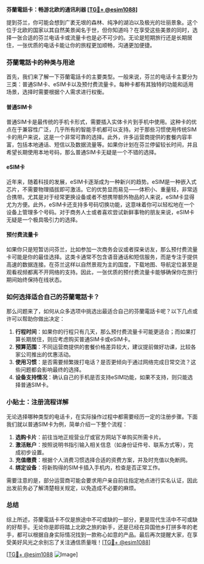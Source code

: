 **芬蘭電話卡：畅游北欧的通讯利器 [[TG💪+ @esim1088](https://t.me/s/esim1088)]**

提到芬兰，你可能会想到广袤无垠的森林、纯净的湖泊以及极光的壮丽景象。这个位于北欧的国家以其自然美景闻名于世，但你知道吗？在享受这些美景的同时，选择一张合适的芬兰电话卡或流量卡也是必不可少的。无论是短期旅行还是长期居住，一张优质的电话卡能让你的旅程更加顺畅，沟通更加便捷。

### 芬蘭電話卡的种类与用途

首先，我们来了解一下芬蘭電話卡的主要类型。一般来说，芬兰的电话卡主要分为三类：普通SIM卡、eSIM卡以及预付费流量卡。每种卡都有其独特的功能和适用场景，选择时需要根据个人需求进行权衡。

#### 普通SIM卡

普通SIM卡是最传统的手机卡形式，需要插入实体卡片到手机中使用。这种卡的优点在于兼容性广泛，几乎所有的智能手机都可以支持。对于那些习惯使用传统SIM卡的用户来说，这是一个非常可靠的选择。此外，许多运营商提供的套餐内容丰富，包括本地通话、短信以及数据流量等。如果你计划在芬兰停留较长时间，并且希望长期使用本地号码，那么普通SIM卡无疑是一个不错的选择。

#### eSIM卡

近年来，随着科技的发展，eSIM卡逐渐成为一种新兴的趋势。eSIM是一种嵌入式芯片，不需要物理插拔即可激活。它的优势显而易见——体积小、重量轻，非常适合携带。尤其是对于经常更换设备或者不想携带额外物品的人来说，eSIM卡显得尤为方便。此外，eSIM卡还支持多号码切换功能，这意味着你可以轻松地在一个设备上管理多个号码。对于商务人士或者喜欢尝试新鲜事物的朋友来说，eSIM卡无疑是一个极具吸引力的选择。

#### 预付费流量卡

如果你只是短暂访问芬兰，比如参加一次商务会议或者探亲访友，那么预付费流量卡可能是你的最佳选择。这类卡通常不包含语音通话和短信服务，而是专注于提供高速的数据连接。在芬兰这样以自然景观为主的国度，下载地图、导航定位甚至是观看视频都离不开网络的支持。因此，一张优质的预付费流量卡能够确保你在旅行期间始终保持在线状态。

### 如何选择适合自己的芬蘭電話卡？

那么问题来了，如何从众多选项中挑选出最适合自己的芬蘭電話卡呢？以下几点或许可以帮助你做出决定：

1. **行程时间**：如果你的行程只有几天，那么预付费流量卡可能更适合；而如果打算长期居住，则应考虑购买普通SIM卡或eSIM卡。
2. **预算范围**：不同运营商提供的套餐价格差异较大，建议提前做好功课，比较各家公司推出的优惠活动。
3. **使用习惯**：是否需要频繁拨打电话？是否更倾向于通过网络完成日常交流？这些问题都会影响最终的选择。
4. **设备支持情况**：确认自己的手机是否支持eSIM功能，如果不支持，则只能选择普通SIM卡。

### 小贴士：注册流程详解

无论选择哪种类型的电话卡，在实际操作过程中都需要经历一定的注册步骤。下面我们就以普通SIM卡为例，简单介绍一下整个流程：

1. **选购卡片**：前往当地正规营业厅或官方网站下单购买所需卡片。
2. **激活账户**：按照说明书指引输入相关信息（如身份证件号、联系方式等），完成初步设置。
3. **充值缴费**：根据个人消费习惯选择合适的资费方案，并及时充值以免断网。
4. **绑定设备**：将新购得的SIM卡插入手机内，检查是否正常工作。

需要注意的是，部分运营商可能会要求用户亲自前往指定地点进行实名认证，因此出发前务必了解清楚相关规定，以免造成不必要的麻烦。

### 总结

综上所述，芬蘭電話卡不仅是旅途中不可或缺的一部分，更是现代生活中不可或缺的好帮手。无论你是即将踏上北欧之旅的新手，还是已经在异国他乡打拼多年的老手，都可以根据自身实际情况找到一款称心如意的产品。最后再次提醒大家，在享受美好风光之余别忘了关注通信质量哦！[[TG💪+ @esim1088](https://t.me/s/esim1088)]

[[TG💪+ @esim1088](https://t.me/s/esim1088) ![Image](https://i.postimg.cc/4NQfJmqS/Snipaste-2025-05-13-00-14-12.png)]